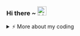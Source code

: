 ### Hi there ~ <img src="https://user-images.githubusercontent.com/1303154/88677602-1635ba80-d120-11ea-84d8-d263ba5fc3c0.gif" width="24px" alt="hi">


<!--
- 🔭 I’m currently working on ...
- 🌱 I’m currently learning ...
- 👯 I’m looking to collaborate on ...
- 🤔 I’m looking for help with ...
- 💬 Ask me about ...
- 📫 How to reach me: ...
- 😄 Pronouns: ...
- ⚡ Fun fact: ...
-->

<details>
<summary>⚡️ More about my coding</summary>
<br />

![Top Langs](https://github-readme-stats.vercel.app/api/top-langs/?username=Advve&layout=compact&theme=onedark)

![Advve's github stats](https://github-readme-stats.vercel.app/api?username=Advve&count_private=true&show_icons=true&theme=default)

</details>
